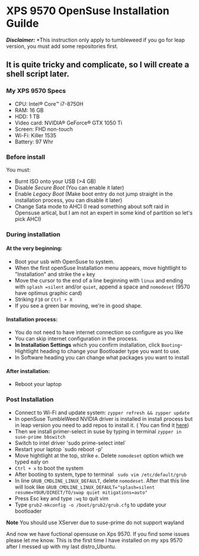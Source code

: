 # XPS 9570 OpenSuse Installation Guilde

***Disclaimer:*** *This instruction only apply to tumbleweed if you go for leap version, you must add some repositories first.

## It is quite tricky and complicate, so I will create a shell script later.

### My XPS 9570 Specs
* CPU: Intel® Core™ i7-8750H
* RAM: 16 GB
* HDD: 1 TB
* Video card: NVIDIA® GeForce® GTX 1050 Ti
* Screen: FHD non-touch
* Wi-Fi: Killer 1535
* Battery: 97 Whr

### Before install
You must:
* Burnt ISO onto your USB (>4 GB)
* Disable *Secure Boot* (You can enable it later)
* Enable *Legacy Boot* (Make boot entry do not jump straight in the installation process, you can disable it later)
* Change Sata mode to AHCI (I read something about soft raid in Opensuse artical, but I am not an expert in some kind of partition so let's pick AHCI)

### During installation
#### At the very beginning:
* Boot your usb with OpenSuse to system.
* When the first openSuse Installation menu appears, move hightlight to "Installation" and strike the `e` key
* Move the cursor to the end of a line beginning with `linux` and ending with `splash =silent` and/or `quiet`, append a space and `nomodeset` (9570 have optimus graphic card)
* Striking `F10` or `Ctrl + X`
* If you see a green bar moving, we're in good shape.
#### Installation process:
* You do not need to have internet connection so configure as you like
* You can skip internet configuration in the process.
* **In Installation Settings** which you confirm installation, click `Booting`-Hightlight heading to change your Bootloader type you want to use.
* In Software heading you can change what packages you want to install
#### After installation:
* Reboot your laptop

### Post Installation
* Connect to Wi-Fi and update system: `zypper refresh && zypper update`
* In openSuse TumbleWeed NVIDIA driver is installed in install process but in leap version you need to add repos to install it. ( You can find it [here](https://en.opensuse.org/SDB:NVIDIA_drivers))
* Then we install primer-select in suse by typing in terminal `zypper in suse-prime bbswitch`
* Switch to intel driver 'sudo prime-select intel`
* Restart your laptop `sudo reboot -p' 
* Move hightlight at the top, strike `e`. Delete `nomodeset` option which we typed ealy on
* `Ctrl + x` to boot the system
* After booting to system, type to terminal ` sudo vim /etc/default/grub`
* In line `GRUB_CMDLINE_LINUX_DEFAULT`, delete `nomodeset`. After that this line will look like `GRUB_CMDLINE_LINUX_DEFAULT="splash=silent resume=YOUR/DIRECT/TO/swap quiet mitigations=auto"`
* Press Esc key and type `:wq` to quit vim
* Type `grub2-mkconfig -o /boot/grub2/grub.cfg` to update your bootloader

 **Note** You should use XServer due to suse-prime do not support wayland
 
 And now we have fuctional opensuse on Xps 9570. If you find some issues please let me know. 
This is the first time I have installed on my xps 9570 after I messed up with my last distro_Ubuntu.
